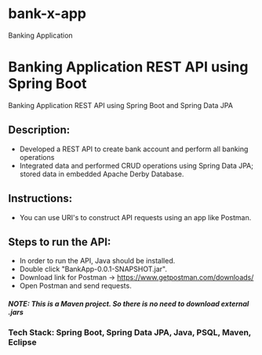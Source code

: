 # bank-x-app
Banking Application

# Banking Application REST API using Spring Boot
Banking Application REST API using Spring Boot and Spring Data JPA

## Description:
- Developed a REST API to create bank account and perform all banking operations
- Integrated data and performed CRUD operations using Spring Data JPA; stored data in embedded Apache Derby Database.

## Instructions:
- You can use URI's to construct API requests using an app like Postman.

## Steps to run the API:
- In order to run the API, Java should be installed.
- Double click "BankApp-0.0.1-SNAPSHOT.jar".
- Download link for Postman -> https://www.getpostman.com/downloads/
- Open Postman and send requests.

##### NOTE: This is a Maven project. So there is no need to download external .jars


### Tech Stack: Spring Boot, Spring Data JPA, Java, PSQL,  Maven, Eclipse
